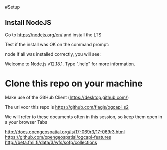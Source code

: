 #Setup

## Install  NodeJS
Go to https://nodejs.org/en/ and install the LTS

Test if the install was OK on the command prompt:

node
If all was installed correctly, you will see:

Welcome to Node.js v12.18.1.
Type ".help" for more information.
>

# Clone this repo on your machine
Make use of the GitHub Client (https://desktop.github.com/)

The url voor this repo is https://github.com/flagis/ogcapi_s2

We will refer to these documents often in this session, so keep them open in a your browser Tabs

http://docs.opengeospatial.org/is/17-069r3/17-069r3.html
https://github.com/opengeospatial/ogcapi-features
http://beta.fmi.fi/data/3/wfs/sofp/collections

